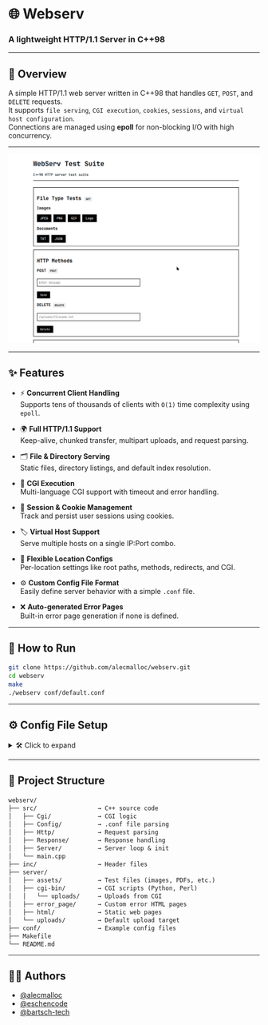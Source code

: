 # 🌐 Webserv
### A lightweight HTTP/1.1 Server in C++98

---

## 📝 Overview

A simple HTTP/1.1 web server written in C++98 that handles `GET`, `POST`, and `DELETE` requests.  
It supports `file serving`, `CGI execution`, `cookies`, `sessions`, and `virtual host configuration`.  
Connections are managed using **epoll** for non-blocking I/O with high concurrency.

---

![📸 Screenshot of Webserv Testsuite](docs/webserv_testsuite.png)

---

## ✨ Features

- ⚡ **Concurrent Client Handling**  
  Supports tens of thousands of clients with `O(1)` time complexity using `epoll`.

- 🌍 **Full HTTP/1.1 Support**  
  Keep-alive, chunked transfer, multipart uploads, and request parsing.

- 🗂️ **File & Directory Serving**  
  Static files, directory listings, and default index resolution.

- 🧩 **CGI Execution**  
  Multi-language CGI support with timeout and error handling.

- 🍪 **Session & Cookie Management**  
  Track and persist user sessions using cookies.

- 🏷️ **Virtual Host Support**  
  Serve multiple hosts on a single IP:Port combo.

- 📁 **Flexible Location Configs**  
  Per-location settings like root paths, methods, redirects, and CGI.

- ⚙️ **Custom Config File Format**  
  Easily define server behavior with a simple `.conf` file.

- ❌ **Auto-generated Error Pages**  
  Built-in error page generation if none is defined.

---

## 🚀 How to Run

```bash
git clone https://github.com/alecmalloc/webserv.git
cd webserv
make
./webserv conf/default.conf
```

---

## ⚙️ Config File Setup

<details>
<summary>🛠️ Click to expand</summary>

### Server blocks:
* listen										127.0.0.1:8080;                 # IP:Port
* server_name							localhost;                      # Hostname
* error_page								404 error_page/404.html;    # Custom error pages
* client_max_body_size			1g;                             # Max request size
* root                   ./;                             # Root directory
* index                  assets/index.html;              # Default index
* autoindex              on;                             # Directory listing
* use_chunked_encoding   on;                             # Allow chunked transfer
* chunk_size             1m;                             # Chunk size
* allowed_redirects      301 www.google.com;             # Global redirect
 
### Location blocks:
* location /upload
*     allowed_methods       GET POST DELETE; #allowed Methods
*     allowed_redirects     302 www.google.com; #location redirect
*     root                  ./uploads; #location root dir
*     autoindex             on; #location specific
*     index                 index.html; #location specific
*     cgi_ext               .py .pl; #allowed cgi scripts
*     cgi_path              /usr/bin/python3 /usr/bin/perl; #cgi executables
*     upload_dir            uploads; #upload directory
*     client_max_body_size  5m; #location specific

</details>

---

## 📁 Project Structure

```plaintext
webserv/
├── src/                 → C++ source code
│   ├── Cgi/             → CGI logic
│   ├── Config/          → .conf file parsing
│   ├── Http/            → Request parsing
│   ├── Response/        → Response handling
│   ├── Server/          → Server loop & init
│   └── main.cpp
├── inc/                 → Header files
├── server/
│   ├── assets/          → Test files (images, PDFs, etc.)
│   ├── cgi-bin/         → CGI scripts (Python, Perl)
│   │   └── uploads/     → Uploads from CGI
│   ├── error_page/      → Custom error HTML pages
│   ├── html/            → Static web pages
│   └── uploads/         → Default upload target
├── conf/                → Example config files
├── Makefile
└── README.md
```

---

## 👨‍💻 Authors

- [@alecmalloc](https://github.com/alecmalloc)
- [@eschencode](https://github.com/eschencode)
- [@bartsch-tech](https://github.com/bartsch-tech)
